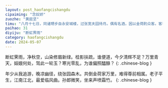 ```yaml
---
layout: post_haofangcishangdu
cipaiming: "念奴娇"
zuozhe: "黄庭坚"
timu: "八月十七日，同诸甥步自永安城楼，过张宽夫园待月。偶有名酒，因以金荷酌众客。客有孙彦立，善吹笛。援笔作乐府长短句，文不加点。"
paihao: 31
diyiju: "断虹霁雨"
category: haofangcishangdu
date: 2024-05-07
---
```


断虹霁雨，净秋空，山染修眉新绿。桂影扶疏，谁便道，今夕清辉不足？万里青天，姮娥何处，驾此一轮玉？寒光零乱，为谁偏照醽醁？
{: .chinese-blog }

年少从我追游，晚凉幽径，绕张园森木。共倒金荷家万里，难得尊前相属。老子平生，江南江北，最爱临风曲。孙郎微笑，坐来声喷霜竹。
{: .chinese-blog }
